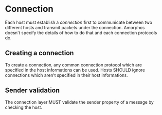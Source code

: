 # Connection

Each host must establish a *connection* first to communicate between two different hosts and transmit packets under the connection.
Amorphos doesn't specify the details of how to do that and each connection protocols do.

## Creating a connection

To create a connection, any common connection protocol which are specified in the host informations can be used.
Hosts SHOULD ignore connections which aren't specified in their host informations.

## Sender validation

The connection layer MUST validate the sender property of a message by checking the host.

